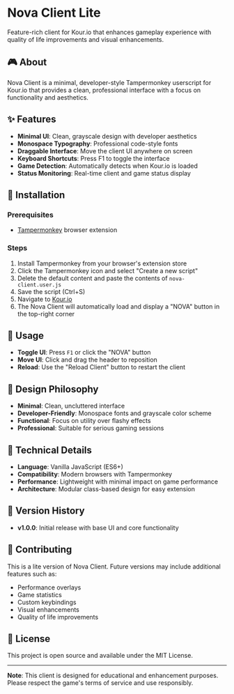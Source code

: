 # **Nova Client** Lite
Feature-rich client for Kour.io that enhances gameplay experience with quality of life improvements and visual enhancements.

## 🎮 About
Nova Client is a minimal, developer-style Tampermonkey userscript for Kour.io that provides a clean, professional interface with a focus on functionality and aesthetics.

## ✨ Features
- **Minimal UI**: Clean, grayscale design with developer aesthetics
- **Monospace Typography**: Professional code-style fonts
- **Draggable Interface**: Move the client UI anywhere on screen
- **Keyboard Shortcuts**: Press F1 to toggle the interface
- **Game Detection**: Automatically detects when Kour.io is loaded
- **Status Monitoring**: Real-time client and game status display

## 🚀 Installation

### Prerequisites
- [Tampermonkey](https://www.tampermonkey.net/) browser extension

### Steps
1. Install Tampermonkey from your browser's extension store
2. Click the Tampermonkey icon and select "Create a new script"
3. Delete the default content and paste the contents of `nova-client.user.js`
4. Save the script (Ctrl+S)
5. Navigate to [Kour.io](https://kour.io)
6. The Nova Client will automatically load and display a "NOVA" button in the top-right corner

## 🎯 Usage
- **Toggle UI**: Press `F1` or click the "NOVA" button
- **Move UI**: Click and drag the header to reposition
- **Reload**: Use the "Reload Client" button to restart the client

## 🎨 Design Philosophy
- **Minimal**: Clean, uncluttered interface
- **Developer-Friendly**: Monospace fonts and grayscale color scheme
- **Functional**: Focus on utility over flashy effects
- **Professional**: Suitable for serious gaming sessions

## 🔧 Technical Details
- **Language**: Vanilla JavaScript (ES6+)
- **Compatibility**: Modern browsers with Tampermonkey
- **Performance**: Lightweight with minimal impact on game performance
- **Architecture**: Modular class-based design for easy extension

## 📝 Version History
- **v1.0.0**: Initial release with base UI and core functionality

## 🤝 Contributing
This is a lite version of Nova Client. Future versions may include additional features such as:
- Performance overlays
- Game statistics
- Custom keybindings
- Visual enhancements
- Quality of life improvements

## 📄 License
This project is open source and available under the MIT License.

---

**Note**: This client is designed for educational and enhancement purposes. Please respect the game's terms of service and use responsibly.
